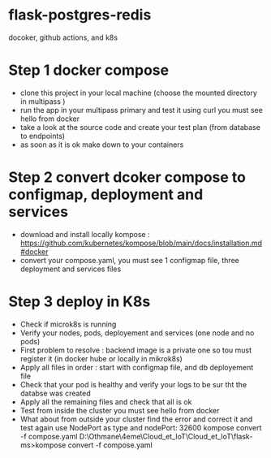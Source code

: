 # flask-postgres-redis
docoker, github actions, and k8s

# Step 1 docker compose
- clone this project in your local machine (choose the mounted directory in multipass )
- run the app in your multipass primary and test it using curl you must see hello from docker
- take a look at the source code and create your test plan (from database to endpoints)
- as soon as it is ok make down to your containers
# Step 2 convert dcoker compose to configmap, deployment and services
- download and install locally kompose : https://github.com/kubernetes/kompose/blob/main/docs/installation.md#docker
- convert your compose.yaml, you must see 1 configmap file, three deployment and services files

# Step 3 deploy in K8s
- Check if microk8s is running
- Verify your nodes, pods, deployement and services (one node and no pods)
- First problem to resolve : backend image is a private one so tou must register it (in docker hube or locally in mikrok8s)
- Apply all files in order : start with configmap file, and db deployement file
- Check that your pod is healthy and verify your logs to be sur tht the databse was created
- Apply all the remaining files and check that all is ok
- Test from inside the cluster you must see hello from docker
- What about from outside your cluster find the error and correct it and test again
  use NodePort as type and nodePort: 32600
    kompose convert -f compose.yaml
    D:\Othmane\4eme\Cloud_et_IoT\Cloud_et_IoT\flask-ms>kompose convert -f compose.yaml
        
